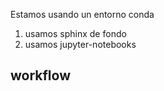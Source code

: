Estamos usando un entorno conda 

1. usamos sphinx de fondo
2. usamos jupyter-notebooks 

## workflow
